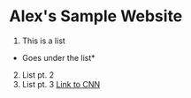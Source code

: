 # Alex's Sample Website
1. This is a list
  * Goes under the list*
2. List pt. 2
3. List pt. 3
[Link to CNN](http://www.cnn.com/)

